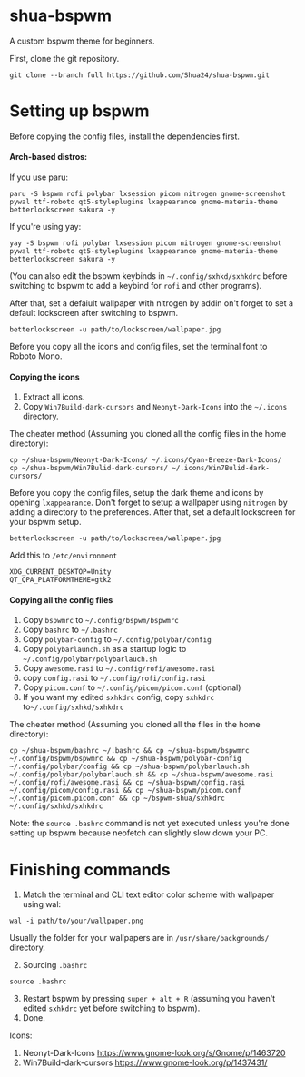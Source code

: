 # shua-bspwm
A custom bspwm theme for beginners.

First, clone the git repository.
```
git clone --branch full https://github.com/Shua24/shua-bspwm.git
```
# Setting up bspwm

Before copying the config files, install the dependencies first.
#### Arch-based distros:
If you use paru:
```
paru -S bspwm rofi polybar lxsession picom nitrogen gnome-screenshot pywal ttf-roboto qt5-styleplugins lxappearance gnome-materia-theme betterlockscreen sakura -y
```
If you're using yay:
```
yay -S bspwm rofi polybar lxsession picom nitrogen gnome-screenshot pywal ttf-roboto qt5-styleplugins lxappearance gnome-materia-theme betterlockscreen sakura -y
```
(You can also edit the bspwm keybinds in `~/.config/sxhkd/sxhkdrc` before switching to bspwm to add a keybind for `rofi` and other programs).

After that, set a defaiult wallpaper with nitrogen by addin on't forget to set a default lockscreen after switching to bspwm.
```
betterlockscreen -u path/to/lockscreen/wallpaper.jpg
```

Before you copy all the icons and config files, set the terminal font to Roboto Mono.

#### Copying the icons
1) Extract all icons.
2) Copy `Win7Build-dark-cursors` and `Neonyt-Dark-Icons` into the `~/.icons` directory.

The cheater method (Assuming you cloned all the config files in the home directory):
```
cp ~/shua-bspwm/Neonyt-Dark-Icons/ ~/.icons/Cyan-Breeze-Dark-Icons/
cp ~/shua-bspwm/Win7Bulid-dark-cursors/ ~/.icons/Win7Bulid-dark-cursors/
```
Before you copy the config files, setup the dark theme and icons by opening `lxappearance`. Don't forget to setup a wallpaper using `nitrogen` by adding a directory to the preferences. After that, set a default lockscreen for your bspwm setup.
```
betterlockscreen -u path/to/lockscreen/wallpaper.jpg
```

Add this to `/etc/environment`
```
XDG_CURRENT_DESKTOP=Unity
QT_QPA_PLATFORMTHEME=gtk2
```

#### Copying all the config files

1) Copy `bspwmrc` to `~/.config/bspwm/bspwmrc`
2) Copy `bashrc` to `~/.bashrc`
3) Copy `polybar-config` to `~/.config/polybar/config`
4) Copy `polybarlaunch.sh` as a startup logic to `~/.config/polybar/polybarlauch.sh`
5) Copy `awesome.rasi` to `~/.config/rofi/awesome.rasi`
6) copy `config.rasi` to `~/.config/rofi/config.rasi`
7) Copy `picom.conf` to `~/.config/picom/picom.conf` (optional)
8) If you want my edited `sxhkdrc` config, copy `sxhkdrc` to`~/.config/sxhkd/sxhkdrc`

The cheater method (Assuming you cloned all the files in the home directory):
```
cp ~/shua-bspwm/bashrc ~/.bashrc && cp ~/shua-bspwm/bspwmrc ~/.config/bspwm/bspwmrc && cp ~/shua-bspwm/polybar-config ~/.config/polybar/config && cp ~/shua-bspwm/polybarlauch.sh ~/.config/polybar/polybarlauch.sh && cp ~/shua-bspwm/awesome.rasi ~/.config/rofi/awesome.rasi && cp ~/shua-bspwm/config.rasi ~/.config/picom/config.rasi && cp ~/shua-bspwm/picom.conf ~/.config/picom.picom.conf && cp ~/bspwm-shua/sxhkdrc ~/.config/sxhkd/sxhkdrc
```

Note: the `source .bashrc` command is not yet executed unless you're done setting up bspwm because neofetch can slightly slow down your PC.

# Finishing commands

1) Match the terminal and CLI text editor color scheme with wallpaper using wal:
```
wal -i path/to/your/wallpaper.png
```
Usually the folder for your wallpapers are in `/usr/share/backgrounds/` directory.

2) Sourcing `.bashrc`
```
source .bashrc
```
3) Restart bspwm by pressing `super + alt + R` (assuming you haven't edited `sxhkdrc` yet before switching to bspwm).
4) Done.

Icons:
1) Neonyt-Dark-Icons https://www.gnome-look.org/s/Gnome/p/1463720
2) Win7Build-dark-cursors https://www.gnome-look.org/p/1437431/
